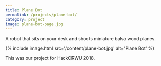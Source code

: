 ```yaml
---
title: Plane Bot
permalink: /projects/plane-bot/
category: project
image: plane-bot-page.jpg
---
```


A robot that sits on your desk and shoots miniature balsa wood planes.

{% include image.html src='/content/plane-bot.jpg' alt='Plane Bot' %}

This was our project for HackCRWU 2018.
